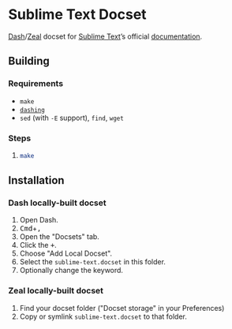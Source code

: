 # Sublime Text Docset

[Dash][]/[Zeal][] docset for [Sublime Text][st]’s official [documentation][st-docs].

## Building

### Requirements

* `make`
* [`dashing`][dashing]
* `sed` (with `-E` support), `find`, `wget`

### Steps

1.
    ``` sh
    make
    ```

## Installation

### Dash locally-built docset

1. Open Dash.
1. <kbd>Cmd</kbd>+<kbd>,</kbd>
1. Open the "Docsets" tab.
1. Click the <kbd>+</kbd>.
1. Choose "Add Local Docset".
1. Select the `sublime-text.docset` in this folder.
1. Optionally change the keyword.

### Zeal locally-built docset

1. Find your docset folder ("Docset storage" in your Preferences)
1. Copy or symlink `sublime-text.docset` to that folder.

[Dash]: https://kapeli.com/dash
[Zeal]: https://zealdocs.org
[st]: https://www.sublimetext.com/
[st-docs]: https://www.sublimetext.com/docs/index.html
[dashing]: https://github.com/technosophos/dashing#readme
